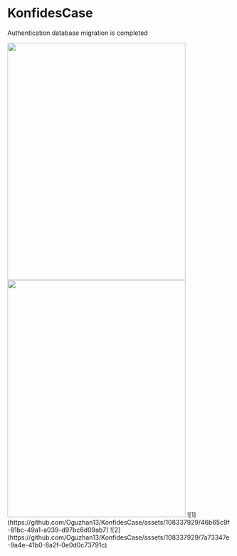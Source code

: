# KonfidesCase
Authentication database migration is completed

<img src="https://github.com/Oguzhan13/KonfidesCase/raw/main/assets/108337929/e96b9ee4-c81a-46dd-b008-11c03db4f5c5.png" width="400" height="533">
<img src="https://github.com/Oguzhan13/KonfidesCase/raw/main/assets/108337929/36c41836-08b7-43a9-aa88-124ba139a5d2.png" width="400" height="533">
![1](https://github.com/Oguzhan13/KonfidesCase/assets/108337929/46b65c9f-81bc-49a1-a039-d97bc6d09ab7)
![2](https://github.com/Oguzhan13/KonfidesCase/assets/108337929/7a73347e-9a4e-41b0-8a2f-0e0d0c73791c)
